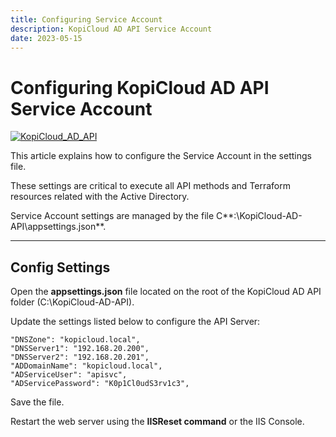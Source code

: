 ```yaml
---
title: Configuring Service Account
description: KopiCloud AD API Service Account
date: 2023-05-15
---
```


# Configuring KopiCloud AD API Service Account
[![KopiCloud_AD_API](https://img.shields.io/badge/kopiCloud_ad-v1.0+-blueviolet.svg)](https://www.kopicloud-ad-api.com)

This article explains how to configure the Service Account in the settings file.

These settings are critical to execute all API methods and Terraform resources related with the Active Directory.

Service Account settings are managed by the file C**:\KopiCloud-AD-API\appsettings.json**.

----

## Config Settings

Open the **appsettings.json** file located on the root of the KopiCloud AD API folder (C:\KopiCloud-AD-API).

Update the settings listed below to configure the API Server:

```
"DNSZone": "kopicloud.local",
"DNSServer1": "192.168.20.200",
"DNSServer2": "192.168.20.201",
"ADDomainName": "kopicloud.local",
"ADServiceUser": "apisvc",
"ADServicePassword": "K0p1Cl0udS3rv1c3",
```

Save the file.

Restart the web server using the **IISReset command** or the IIS Console.

